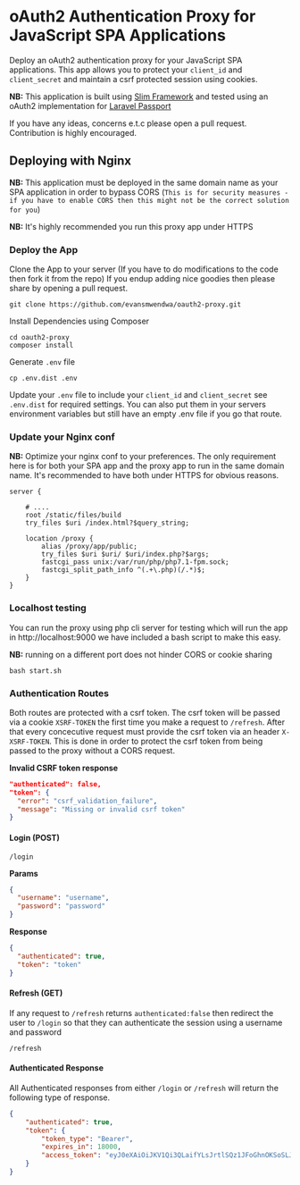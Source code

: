 # oAuth2 Authentication Proxy for JavaScript SPA Applications

Deploy an oAuth2 authentication proxy for your JavaScript SPA applications.
This app allows you to protect your `client_id` and `client_secret` and maintain a csrf
protected session using cookies.

**NB:** This application is built using [Slim Framework](https://www.slimframework.com/) and tested using an oAuth2 implementation for [Laravel Passport](https://laravel.com/docs/5.6/passport)

If you have any ideas, concerns e.t.c please open a pull request. Contribution is highly encouraged.

## Deploying with Nginx

**NB:** This application must be deployed in the same domain name as your SPA application in order
to bypass CORS (`This is for security measures - if you have to enable CORS then this might not be the correct solution for you`)

**NB:** It's highly recommended you run this proxy app under HTTPS

### Deploy the App

Clone the App to your server (If you have to do modifications to the code then fork it from the repo)
If you endup adding nice goodies then please share by opening a pull request.

```
git clone https://github.com/evansmwendwa/oauth2-proxy.git
```

Install Dependencies using Composer

```
cd oauth2-proxy
composer install
```

Generate `.env` file
```
cp .env.dist .env
```

Update your `.env` file to include your `client_id` and `client_secret` see `.env.dist` for required settings. You can also put them in your servers environment variables but still have an empty .env file if you go that route.

### Update your Nginx conf
**NB:** Optimize your nginx conf to your preferences. The only requirement here is for both your SPA app and the proxy app to run in the same domain name. It's recommended to have both under HTTPS for obvious reasons.

```
server {

    # ....
    root /static/files/build
    try_files $uri /index.html?$query_string;

    location /proxy {
        alias /proxy/app/public;
        try_files $uri $uri/ $uri/index.php?$args;
        fastcgi_pass unix:/var/run/php/php7.1-fpm.sock;
        fastcgi_split_path_info ^(.+\.php)(/.*)$;
    }
}
```

### Localhost testing

You can run the proxy using php cli server for testing which will run the app in http://localhost:9000 we have included a bash script to make this easy.

**NB:** running on a different port does not hinder CORS or cookie sharing

```
bash start.sh
```

### Authentication Routes

Both routes are protected with a csrf token. The csrf token will be passed via a cookie `XSRF-TOKEN` the first time you make a request to `/refresh`. After that every concecutive request must provide the csrf token via an header `X-XSRF-TOKEN`. This is done in order to protect the csrf token from being passed to the proxy without a CORS request.

**Invalid CSRF token response**

```json
"authenticated": false,
"token": {
  "error": "csrf_validation_failure",
  "message": "Missing or invalid csrf token"
}

```

#### Login (POST)

```
/login
```

**Params**

```json
{
  "username": "username",
  "password": "password"
}
```

**Response**

```json
{
  "authenticated": true,
  "token": "token"
}
```

#### Refresh (GET)

If any request to `/refresh` returns `authenticated:false` then redirect the user to `/login` so that they can authenticate the session using a username and password

```
/refresh
```

#### Authenticated Response

All Authenticated responses from either `/login` or `/refresh` will return the following type of response.

```json
{
    "authenticated": true,
    "token": {
        "token_type": "Bearer",
        "expires_in": 18000,
        "access_token": "eyJ0eXAiOiJKV1Qi3QLaifYLsJrtlSQz1JFoGhnOKSoSLJ7ji-tZnFWYsNvdBXS_5lN_sWrAQsOZHdvui7Q918V-GAr7Ele7M"
    }
}
```
